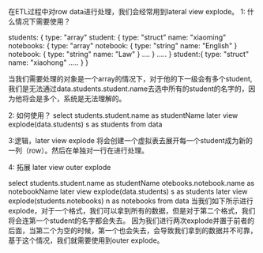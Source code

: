 在ETL过程中对row data进行处理，我们会经常用到lateral view explode。
1: 什么情况下需要使用？

students: {
    type: "array"
    student: {
        type: "struct"
        name: "xiaoming"
        notebooks: {
            type: "array"
            notebook: {
                type: "string"
                name: "English"
            }
            notebook: {
                type: "string"
                name: "Law"
            }
            ....
        }
        .....
    }
    student:{
        type: "struct"
        name: "xiaohong"
        .....
    }
}

当我们需要处理的对象是一个array的情况下，对于他的下一级会有多个student, 我们是无法通过data.students.student.name去选中所有的student的名字的，因为他将会是多个，系统是无法理解的。

2: 如何使用？
select students.student.name as studentName
later view explode(data.students) s as students
from data

3:逻辑，later view explode 将会创建一个虚拟表去展开每一个student成为新的一列（row）。然后在单独对一行在进行处理。

4: 拓展
later view outer explode

select 
students.student.name as studentName
otebooks.notebook.name as notebookName
later view explode(data.students) s as students
later view explode(students.notebooks) n as notebooks
from data
当我们如下所示进行explode，对于一个格式，我们可以拿到所有的数据，但是对于第二个格式，我们将会连第一个student的名字都会失去。
因为我们进行两次explode并置于前者的后面，当第二个为空的时候，第一个也会失去，会导致我们拿到的数据并不可靠，基于这个情况，我们就需要使用到outer explode。
